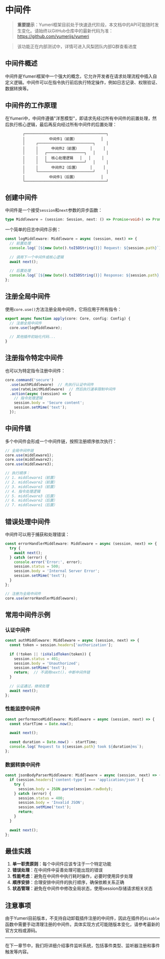 # 中间件

> **重要提示**：Yumeri框架目前处于快速迭代阶段，本文档中的API可能随时发生变化。请始终以GitHub仓库中的最新代码为准：https://github.com/yumerijs/yumeri

> 该功能正在内部测试中，详情可进入风梨团队内部Q群查看进度

## 中间件概述

中间件是Yumeri框架中一个强大的概念，它允许开发者在请求处理流程中插入自定义逻辑。中间件可以在指令执行前后执行特定操作，例如日志记录、权限验证、数据转换等。

## 中间件的工作原理

在Yumeri中，中间件遵循"洋葱模型"，即请求先经过所有中间件的前置处理，然后执行核心逻辑，最后再反向经过所有中间件的后置处理：

```
        ┌─────────────────────────────────────┐
        │           中间件1（前置）           │
        │     ┌─────────────────────────┐     │
        │     │      中间件2（前置）     │     │
        │     │   ┌─────────────────┐   │     │
        │     │   │  核心处理逻辑   │   │     │
        │     │   └─────────────────┘   │     │
        │     │      中间件2（后置）     │     │
        │     └─────────────────────────┘     │
        │           中间件1（后置）           │
        └─────────────────────────────────────┘
```

## 创建中间件

中间件是一个接受`session`和`next`参数的异步函数：

```typescript
type Middleware = (session: Session, next: () => Promise<void>) => Promise<void>;
```

一个简单的日志中间件示例：

```typescript
const logMiddleware: Middleware = async (session, next) => {
  // 前置处理
  console.log(`[${new Date().toISOString()}] Request: ${session.path}`);
  
  // 调用下一个中间件或核心逻辑
  await next();
  
  // 后置处理
  console.log(`[${new Date().toISOString()}] Response: ${session.path}, Status: ${session.status}`);
};
```

## 注册全局中间件

使用`core.use()`方法注册全局中间件，它将应用于所有指令：

```typescript
export async function apply(core: Core, config: Config) {
  // 注册全局中间件
  core.use(logMiddleware);
  
  // 其他插件初始化代码...
}
```

## 注册指令特定中间件

也可以为特定指令注册中间件：

```typescript
core.command('secure')
  .use(authMiddleware)  // 先执行认证中间件
  .use(rateLimitMiddleware)  // 然后执行速率限制中间件
  .action(async (session) => {
    // 指令处理逻辑
    session.body = 'Secure content';
    session.setMime('text');
  });
```

## 中间件链

多个中间件会形成一个中间件链，按照注册顺序依次执行：

```typescript
// 全局中间件链
core.use(middleware1);
core.use(middleware2);
core.use(middleware3);

// 执行顺序：
// 1. middleware1（前置）
// 2. middleware2（前置）
// 3. middleware3（前置）
// 4. 指令处理逻辑
// 5. middleware3（后置）
// 6. middleware2（后置）
// 7. middleware1（后置）
```

## 错误处理中间件

中间件可以用于捕获和处理错误：

```typescript
const errorHandlerMiddleware: Middleware = async (session, next) => {
  try {
    await next();
  } catch (error) {
    console.error('Error:', error);
    session.status = 500;
    session.body = 'Internal Server Error';
    session.setMime('text');
  }
};

// 注册为全局中间件
core.use(errorHandlerMiddleware);
```

## 常用中间件示例

### 认证中间件

```typescript
const authMiddleware: Middleware = async (session, next) => {
  const token = session.headers['authorization'];
  
  if (!token || !isValidToken(token)) {
    session.status = 401;
    session.body = 'Unauthorized';
    session.setMime('text');
    return;  // 不调用next()，中断中间件链
  }
  
  // 认证通过，继续处理
  await next();
};
```

### 性能监控中间件

```typescript
const performanceMiddleware: Middleware = async (session, next) => {
  const startTime = Date.now();
  
  await next();
  
  const duration = Date.now() - startTime;
  console.log(`Request to ${session.path} took ${duration}ms`);
};
```

### 数据转换中间件

```typescript
const jsonBodyParserMiddleware: Middleware = async (session, next) => {
  if (session.headers['content-type'] === 'application/json') {
    try {
      session.body = JSON.parse(session.rawBody);
    } catch (error) {
      session.status = 400;
      session.body = 'Invalid JSON';
      session.setMime('text');
      return;
    }
  }
  
  await next();
};
```

## 最佳实践

1. **单一职责原则**：每个中间件应该专注于一个特定功能
2. **错误处理**：在中间件中妥善处理可能出现的错误
3. **性能考虑**：避免在中间件中执行耗时操作，必要时使用异步处理
4. **顺序安排**：合理安排中间件的执行顺序，确保依赖关系正确
5. **状态管理**：避免在中间件中修改全局状态，使用session存储请求相关状态

## 注意事项

由于Yumeri目前版本，不支持自动卸载插件注册的中间件，因此在插件的`disable`函数中需要手动清理注册的中间件。具体实现方式可能随版本变化，请参考最新的官方文档或源码。

---

在下一章节中，我们将详细介绍事件监听系统，包括事件类型、监听器注册和事件触发等内容。